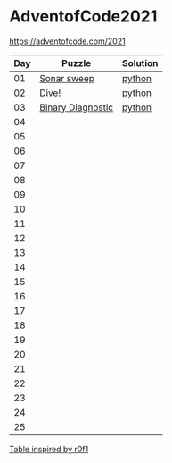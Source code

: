 # AdventofCode2021

https://adventofcode.com/2021

| Day | Puzzle | Solution |
|---|---|---|
| 01 | [Sonar sweep](https://adventofcode.com/2021/day/1) | [python](https://github.com/BrageLae/AdventofCode2021/blob/main/day1/AOC1.py) |
| 02 | [Dive!](https://adventofcode.com/2021/day/2) | [python](https://github.com/BrageLae/AdventofCode2021/blob/main/day2/AOC2.py) |
| 03 | [Binary Diagnostic](https://adventofcode.com/2021/day/3) | [python](https://github.com/BrageLae/AdventofCode2021/blob/main/day3/AOC3.py) |
| 04 |  |  |
| 05 |  |  |
| 06 |  |  |
| 07 |  |  |
| 08 |  |  |
| 09 |  |  |
| 10 |  |  |
| 11 |  |  |
| 12 |  |  |
| 13 |  |  |
| 14 |  |  |
| 15 |  |  |
| 16 |  |  |
| 17 |  |  |
| 18 |  |  |
| 19 |  |  |
| 20 |  |  |
| 21 |  |  |
| 22 |  |  |
| 23 |  |  |
| 24 |  |  |
| 25 |  |  |

[Table inspired by r0f1](https://github.com/r0f1/adventofcode2021)


